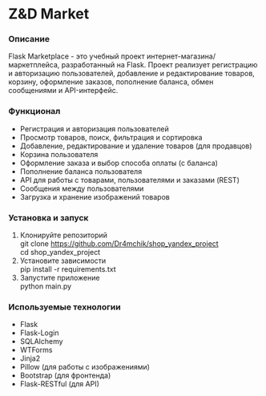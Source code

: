 # Z&D Market 
### Описание

Flask Marketplace - это учебный проект интернет-магазина/маркетплейса, разработанный на Flask.
Проект реализует регистрацию и авторизацию пользователей, добавление и редактирование товаров, корзину,
оформление заказов, пополнение баланса, обмен сообщениями и API-интерфейс.

### Функционал

* Регистрация и авторизация пользователей
* Просмотр товаров, поиск, фильтрация и сортировка
* Добавление, редактирование и удаление товаров (для продавцов)
* Корзина пользователя
* Оформление заказа и выбор способа оплаты (с баланса)
* Пополнение баланса пользователя
* API для работы с товарами, пользователями и заказами (REST)
* Сообщения между пользователями
* Загрузка и хранение изображений товаров

### Установка и запуск

1. Клонируйте репозиторий <br> git clone https://github.com/Dr4mchik/shop_yandex_project <br>
cd shop_yandex_project
2.  Установите зависимости <br> pip install -r requirements.txt
3. Запустите приложение <br> python main.py

### Используемые технологии

* Flask
* Flask-Login
* SQLAlchemy
* WTForms
* Jinja2
* Pillow (для работы с изображениями)
* Bootstrap (для фронтенда)
* Flask-RESTful (для API)